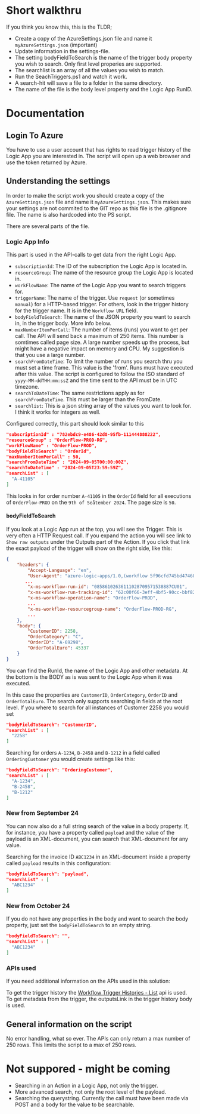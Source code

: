 # Short walkthru

If you think you know this, this is the TLDR;

- Create a copy of the AzureSettings.json file and name it `myAzureSettings.json` (important)
- Update information in the settings-file.
- The setting bodyFieldToSearch is the name of the trigger body property you wish to search. Only first level properies are supported.
- The searchlist is an array of all the values you wish to match.
- Run the SeachTriggers.ps1 and watch it work.
- A search-hit will save a file to a folder in the same directory.
- The name of the file is the body level property and the Logic App RunID.

# Documentation

## Login To Azure

You have to use a user account that has rights to read trigger history of the Logic App you are interested in. The script will open up a web browser and use the token returned by Azure.

## Understanding the settings

In order to make the script work you should create a copy of the `AzureSettings.json` file and name it `myAzureSettings.json`. This makes sure your settings are not commited to the GIT repo as this file is the .gitignore file. The name is also hardcoded into the PS script.

There are several parts of the file.

### Logic App Info

This part is used in the API-calls to get data from the right Logic App.

- `subscriptionId`: The ID of the subscription the Logic App is located in.
- `resourceGroup`: The name of the resource group the Logic App is located in.
- `workFlowName`: The name of the Logic App you want to search triggers for.
- `triggerName`: The name of the trigger. Use `request` (or sometimes `manual`) for a HTTP-based trigger. For others, look in the trigger history for the trigger name. It is in the `Workflow URL` field.
- `bodyFieldToSearch`: The name of the JSON property you want to search in, in the trigger body. More info below.
- `maxNumberItemPerCall`: The number of items (runs) you want to get per call. The API will send back a maximum of 250 items. This number is somtimes called page size. A large number speeds up the process, but might have a negative impact on memory and CPU. My suggestion is that you use a large number.
- `searchFromDateTime`: To limit the number of runs you search thru you must set a time frame. This value is the 'from'. Runs must have executed after this value. The script is configured to follow the ISO standard of `yyyy-MM-ddTHH:mm:ssZ` and the time sent to the API must be in UTC timezone.
- `searchToDateTime`: The same restrictions apply as for `searchFromDateTime`. This must be larger than the FromDate.
- `searchlist`: This is a json string array of the values you want to look for. I think it works for integers as well.

Configured correctly, this part should look similar to this

```json
"subscriptionId" : "782ebdc9-e486-42d8-95fb-111444888222",
"resourceGroup" : "OrderFlow-PROD-RG",
"workFlowName" : "OrderFlow-PROD",
"bodyFieldToSearch" : "OrderId",
"maxNumberItemPerCall" : 50,
"searchFromDateTime" : "2024-09-05T00:00:00Z",
"searchToDateTime" : "2024-09-05T23:59:59Z",
"searchList" : [
  "A-41105"
]
```

This looks in for order number `A-41105` in the `OrderId` field for all executions of `OrderFlow-PROD` on the `9th of Seåtember 2024`. The page size is `50`.

#### bodyFieldToSearch

If you look at a Logic App run at the top, you will see the Trigger. This is very often a HTTP Request call. If you expand the action you will see link to `Show raw outputs` under the Outputs part of the Action. If you click that link the exact payload of the trigger will show on the right side, like this:

```json
{
    "headers": {
        "Accept-Language": "en",
        "User-Agent": "azure-logic-apps/1.0,(workflow 5f96cfd745bd47468b645f50fcc3f723; version 08586185792045278767)",
       ...
        "x-ms-workflow-run-id": "08586102636111028709571538887CU01",
        "x-ms-workflow-run-tracking-id": "62c00f66-3eff-4bf5-90cc-bbf820c5990f",
        "x-ms-workflow-operation-name": "OrderFlow-PROD",
        ...
        "x-ms-workflow-resourcegroup-name": "OrderFlow-PROD-RG",
        ...        
    },
    "body": {
        "CustomerID": 2258,
        "OrderCategory": "C",
        "OrderID": "A-69298",
        "OrderTotalEuro": 45337
    }
}
```

You can find the RunId, the name of the Logic App and other metadata. At the bottom is the BODY as is was sent to the Logic App when it was executed.

In this case the properties are `CustomerID`, `OrderCategory`, `OrderID` and `OrderTotalEuro`. The search only supports searching in fields at the root level. If you where to search for all instances of Customer 2258 you would set

```json
"bodyFieldToSearch": "CustomerID",
"searchList" : [
  "2258"
]
```

Searching for orders `A-1234`, `B-2458` and `B-1212` in a field called `OrderingCustomer` you would create settings like this:

```json
"bodyFieldToSearch": "OrderingCustomer",
"searchList" : [
  "A-1234",
  "B-2458",
  "B-1212"
]
```

### New from September 24

You can now also do a full string search of the value in a body property. If, for instance, you have a property called `payload` and the value of the payload is an XML-document, you can search that XML-document for any value.

Searching for the invoice ID `ABC1234` in an XML-document inside a property called `payload` results in this configuration:

```json
"bodyFieldToSearch": "payload",
"searchList" : [
  "ABC1234"
]
```

### New from October 24

If you do not have any properties in the body and want to search the body property, just set the `bodyFieldToSearch` to an empty string.

```json
"bodyFieldToSearch": "",
"searchList" : [
  "ABC1234"
]
```

### APIs used

If you need additional information on the APIs used in this solution:

To get the trigger history the [Workflow Trigger Histories - List](https://docs.microsoft.com/en-us/rest/api/logic/workflowtriggerhistories/list) api is used.
To get metadata from the trigger, the outputsLink in the trigger history body is used.

## General information on the script

No error handling, what so ever.
The APIs can only return a max number of 250 rows. This limits the script to a max of 250 rows.

# Not suppored - might be coming

- Searching in an Action in a Logic App, not only the trigger.
- More advanced search, not only the root level of the payload.
- Searching the querystring. Currently the call must have been made via POST and a body for the value to be searchable.